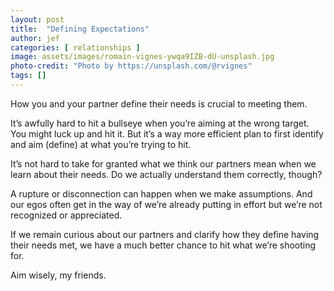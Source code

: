 ```yaml
---
layout: post
title:  "Defining Expectations"
author: jef
categories: [ relationships ]
image: assets/images/romain-vignes-ywqa9IZB-dU-unsplash.jpg
photo-credit: "Photo by https://unsplash.com/@rvignes"
tags: []
---
```


How you and your partner define their needs is crucial to meeting them.

It’s awfully hard to hit a bullseye when you’re aiming at the wrong target. You might luck up and hit it. But it’s a way more efficient plan to first identify and aim (define) at what you’re trying to hit.

It’s not hard to take for granted what we think our partners mean when we learn about their needs. Do we actually understand them correctly, though?

A rupture or disconnection can happen when we make assumptions. And our egos often get in the way of we’re already putting in effort but we’re not recognized or appreciated.

If we remain curious about our partners and clarify how they define having their needs met, we have a much better chance to hit what we’re shooting for.

Aim wisely, my friends.